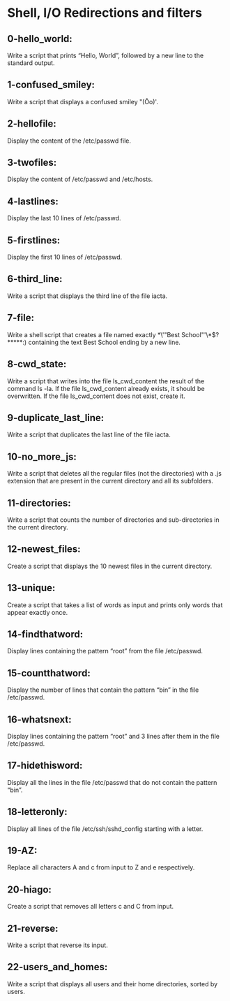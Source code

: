 # Shell, I/O Redirections and filters
## 0-hello_world:
Write a script that prints “Hello, World”, followed by a new line to the standard output.

## 1-confused_smiley:
Write a script that displays a confused smiley "(Ôo)'.

## 2-hellofile:
Display the content of the /etc/passwd file.

## 3-twofiles:
Display the content of /etc/passwd and /etc/hosts.

## 4-lastlines:
Display the last 10 lines of /etc/passwd.

## 5-firstlines:
Display the first 10 lines of /etc/passwd.

## 6-third_line:
Write a script that displays the third line of the file iacta.

## 7-file:
Write a shell script that creates a file named exactly \*\\'"Best School"\'\\*$\?\*\*\*\*\*:) containing the text Best School ending by a new line.

## 8-cwd_state:
Write a script that writes into the file ls_cwd_content the result of the command ls -la. If the file ls_cwd_content already exists, it should be overwritten. If the file ls_cwd_content does not exist, create it.

## 9-duplicate_last_line:
Write a script that duplicates the last line of the file iacta.

## 10-no_more_js:
Write a script that deletes all the regular files (not the directories) with a .js extension that are present in the current directory and all its subfolders.

## 11-directories:
Write a script that counts the number of directories and sub-directories in the current directory.

## 12-newest_files:
Create a script that displays the 10 newest files in the current directory.

## 13-unique:
Create a script that takes a list of words as input and prints only words that appear exactly once.

## 14-findthatword:
Display lines containing the pattern “root” from the file /etc/passwd.

## 15-countthatword:
Display the number of lines that contain the pattern “bin” in the file /etc/passwd.

## 16-whatsnext:
Display lines containing the pattern “root” and 3 lines after them in the file /etc/passwd.

## 17-hidethisword:
Display all the lines in the file /etc/passwd that do not contain the pattern “bin”.

## 18-letteronly:
Display all lines of the file /etc/ssh/sshd_config starting with a letter.

## 19-AZ:
Replace all characters A and c from input to Z and e respectively.

## 20-hiago:
Create a script that removes all letters c and C from input.

## 21-reverse:
Write a script that reverse its input.

## 22-users_and_homes:
Write a script that displays all users and their home directories, sorted by users.

